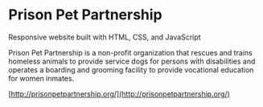 Prison Pet Partnership
==============

Responsive website built with HTML, CSS, and JavaScript

Prison Pet Partnership is a non-profit organization that rescues and trains homeless animals to provide service dogs for persons with disabilities and operates a boarding and grooming facility to provide vocational education for women inmates.

[http://prisonpetpartnership.org/](http://prisonpetpartnership.org/)
